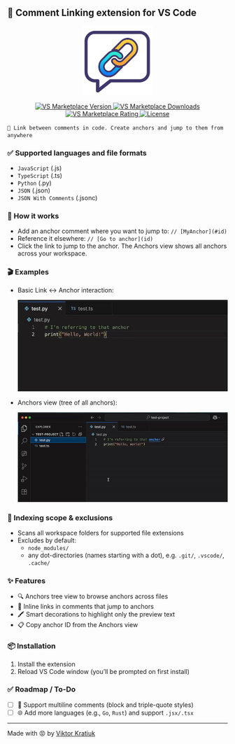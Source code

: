 ## 💬 Comment Linking extension for VS Code

<p align="center">
  <img src="./resources/demo/logo.png" alt="Logo" width="160"/>
</p>

<p align="center">
  <a href="https://marketplace.visualstudio.com/items?itemName=viktorkratiuk.commentlinking">
    <img alt="VS Marketplace Version" src="https://img.shields.io/visual-studio-marketplace/v/viktorkratiuk.commentlinking?style=for-the-badge&color=blue" />
  </a>
  <a href="https://marketplace.visualstudio.com/items?itemName=viktorkratiuk.commentlinking">
    <img alt="VS Marketplace Downloads" src="https://img.shields.io/visual-studio-marketplace/d/viktorkratiuk.commentlinking?style=for-the-badge&color=informational" />
  </a>
  <a href="https://marketplace.visualstudio.com/items?itemName=viktorkratiuk.commentlinking">
    <img alt="VS Marketplace Rating" src="https://img.shields.io/visual-studio-marketplace/r/viktorkratiuk.commentlinking?style=for-the-badge&color=yellow" />
  </a>
  <a href="https://github.com/viktorkratiuk/commentlinks/blob/master/LICENSE">
    <img alt="License" src="https://img.shields.io/badge/License-MIT-success?style=for-the-badge" />
  </a>
</p>

`🔗 Link between comments in code. Create anchors and jump to them from anywhere`

### ✅ Supported languages and file formats
- `JavaScript` (.js)
- `TypeScript` (.ts)
- `Python` (.py)
- `JSON` (.json)
- `JSON With Comments` (.jsonc)

### 🧠 How it works
- Add an anchor comment where you want to jump to: `// [MyAnchor](#id)`
- Reference it elsewhere: `// [Go to anchor](id)`
- Click the link to jump to the anchor. The Anchors view shows all anchors across your workspace.



### 🎬 Examples
- Basic Link ↔ Anchor interaction:

  ![Link-Anchor Demo](./resources/demo/1.gif)

- Anchors view (tree of all anchors):

  ![Anchors View Demo](./resources/demo/2.gif)

### 📂 Indexing scope & exclusions
- Scans all workspace folders for supported file extensions
- Excludes by default:
  - `node_modules/`
  - any dot-directories (names starting with a dot), e.g. `.git/`, `.vscode/`, `.cache/`

### ✨ Features
- 🔍 Anchors tree view to browse anchors across files
- 🎯 Inline links in comments that jump to anchors
- 🖍️ Smart decorations to highlight only the preview text
- 📋 Copy anchor ID from the Anchors view

### 📦 Installation
1. Install the extension
2. Reload VS Code window (you’ll be prompted on first install)

### ✅ Roadmap / To‑Do
- [ ] 🧵 Support multiline comments (block and triple-quote styles)
- [ ] 🌐 Add more languages (e.g., `Go`, `Rust`) and support `.jsx/.tsx`

---
Made with 😡 by [Viktor Kratiuk](https://github.com/viktorkratiuk)